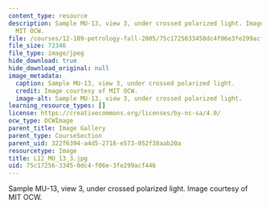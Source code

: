 ```yaml
---
content_type: resource
description: Sample MU-13, view 3, under crossed polarized light. Image courtesy of
  MIT OCW.
file: /courses/12-109-petrology-fall-2005/75c1725633450dc4f06e3fe299acf446_L12_MU_13_3.jpg
file_size: 72346
file_type: image/jpeg
hide_download: true
hide_download_original: null
image_metadata:
  caption: Sample MU-13, view 3, under crossed polarized light.
  credit: Image courtesy of MIT OCW.
  image-alt: Sample MU-13, view 3, under crossed polarized light.
learning_resource_types: []
license: https://creativecommons.org/licenses/by-nc-sa/4.0/
ocw_type: OCWImage
parent_title: Image Gallery
parent_type: CourseSection
parent_uid: 322f6394-a4d5-2718-e573-052f38aab20a
resourcetype: Image
title: L12_MU_13_3.jpg
uid: 75c17256-3345-0dc4-f06e-3fe299acf446
---
```

Sample MU-13, view 3, under crossed polarized light. Image courtesy of MIT OCW.